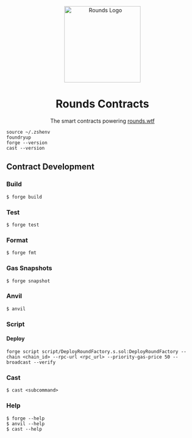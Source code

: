 <div align="center">
  <p align="center">
    <a href="https://rounds.wtf/" target="blank"><img src="https://i.imgur.com/WJb8mWi.png" width="200" alt="Rounds Logo" /></a>
  </p>
  <h1>Rounds Contracts</h1>
  <p>The smart contracts powering <a href="https://rounds.wtf/" target="blank">rounds.wtf</a></p>
</div>


```shell
source ~/.zshenv
foundryup
forge --version
cast --version
```

## Contract Development

### Build

```shell
$ forge build
```

### Test

```shell
$ forge test
```

### Format

```shell
$ forge fmt
```

### Gas Snapshots

```shell
$ forge snapshot
```

### Anvil

```shell
$ anvil
```

### Script

#### Deploy

```shell
forge script script/DeployRoundFactory.s.sol:DeployRoundFactory --chain <chain_id> --rpc-url <rpc_url> --priority-gas-price 50 --broadcast --verify
```

### Cast

```shell
$ cast <subcommand>
```

### Help

```shell
$ forge --help
$ anvil --help
$ cast --help
```
